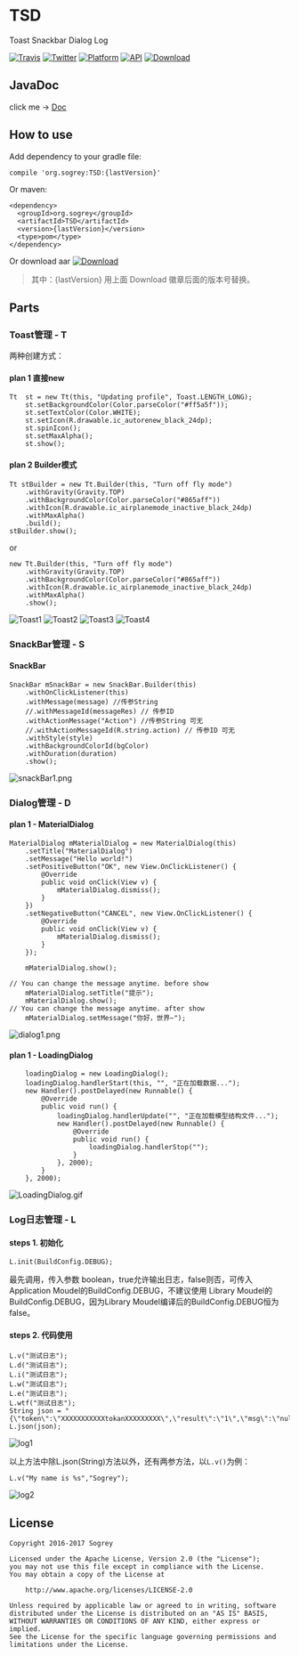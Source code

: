 # TSD
Toast Snackbar Dialog Log

[![Travis](https://img.shields.io/badge/License-Apache2.0-blue.svg)](http://www.apache.org/licenses/LICENSE-2.0)
[![Twitter](https://img.shields.io/badge/Gradle-3.3-brightgreen.svg)](https://gradle.org/releases)
[![Platform](https://img.shields.io/badge/platform-Android-green.svg?style=flat)](https://www.android.com)
[![API](https://img.shields.io/badge/API-9%2B-brightgreen.svg?style=flat)](https://android-arsenal.com/api?level=9)
[![Download](https://api.bintray.com/packages/sogrey/maven/TSD/images/download.svg)](https://bintray.com/sogrey/maven/TSD/_latestVersion)

## JavaDoc

click me -> [Doc](https://sogrey.github.io/JavaDocs/TSD)

## How to use

Add dependency to your gradle file:

    compile 'org.sogrey:TSD:{lastVersion}'

Or maven:

    <dependency>
      <groupId>org.sogrey</groupId>
      <artifactId>TSD</artifactId>
      <version>{lastVersion}</version>
      <type>pom</type>
    </dependency>

Or download aar [![Download](https://api.bintray.com/packages/sogrey/maven/TSD/images/download.svg) ](https://bintray.com/sogrey/maven/download_file?file_path=org%2Fsogrey%2FTSD%2F0.0.3%2FTSD-0.0.3.aar)

> 其中：{lastVersion} 用上面 Download 徽章后面的版本号替换。

## Parts

### Toast管理 - T

两种创建方式：

#### plan 1 直接new

	Tt  st = new Tt(this, "Updating profile", Toast.LENGTH_LONG);
		st.setBackgroundColor(Color.parseColor("#ff5a5f"));
		st.setTextColor(Color.WHITE);
		st.setIcon(R.drawable.ic_autorenew_black_24dp);
		st.spinIcon();
		st.setMaxAlpha();
		st.show();

#### plan 2 Builder模式

	Tt stBuilder = new Tt.Builder(this, "Turn off fly mode")
		.withGravity(Gravity.TOP)
		.withBackgroundColor(Color.parseColor("#865aff"))
		.withIcon(R.drawable.ic_airplanemode_inactive_black_24dp)
		.withMaxAlpha()
		.build();
	stBuilder.show();

or

	new Tt.Builder(this, "Turn off fly mode")
		.withGravity(Gravity.TOP)
		.withBackgroundColor(Color.parseColor("#865aff"))
		.withIcon(R.drawable.ic_airplanemode_inactive_black_24dp)
		.withMaxAlpha()
		.show();

![Toast1](https://github.com/Sogrey/TSD/blob/master/pics/toast/toast1.png?raw=true)
![Toast2](https://github.com/Sogrey/TSD/blob/master/pics/toast/toast2.png?raw=true)
![Toast3](https://github.com/Sogrey/TSD/blob/master/pics/toast/toast3.png?raw=true)
![Toast4](https://github.com/Sogrey/TSD/blob/master/pics/toast/toast4.png?raw=true)


### SnackBar管理 - S

#### SnackBar

	SnackBar mSnackBar = new SnackBar.Builder(this)
		.withOnClickListener(this)
		.withMessage(message) //传参String
		//.withMessageId(messageRes) // 传参ID
		.withActionMessage("Action") //传参String 可无
		//.withActionMessageId(R.string.action) // 传参ID 可无
		.withStyle(style)
		.withBackgroundColorId(bgColor)
		.withDuration(duration)
		.show();

![snackBar1.png](https://github.com/Sogrey/TSD/blob/master/pics/snackbar/snackBar1.png?raw=true)


### Dialog管理 - D

#### plan 1 -  MaterialDialog

	MaterialDialog mMaterialDialog = new MaterialDialog(this)
		.setTitle("MaterialDialog")
		.setMessage("Hello world!")
		.setPositiveButton("OK", new View.OnClickListener() {
			@Override
			public void onClick(View v) {
				mMaterialDialog.dismiss();
			}
		})
		.setNegativeButton("CANCEL", new View.OnClickListener() {
			@Override
			public void onClick(View v) {
				mMaterialDialog.dismiss();
			}
		});

        mMaterialDialog.show();

	// You can change the message anytime. before show
        mMaterialDialog.setTitle("提示");
        mMaterialDialog.show();
	// You can change the message anytime. after show
        mMaterialDialog.setMessage("你好，世界~");

![dialog1.png](https://github.com/Sogrey/TSD/blob/master/pics/dialog/dialog1.png?raw=true)

#### plan 1 -  LoadingDialog

        loadingDialog = new LoadingDialog();
        loadingDialog.handlerStart(this, "", "正在加载数据...");
        new Handler().postDelayed(new Runnable() {
            @Override
            public void run() {
                loadingDialog.handlerUpdate("", "正在加载模型结构文件...");
                new Handler().postDelayed(new Runnable() {
                    @Override
                    public void run() {
                        loadingDialog.handlerStop("");
                    }
                }, 2000);
            }
        }, 2000);


![LoadingDialog.gif](https://github.com/Sogrey/TSD/blob/master/pics/dialog/LoadingDialog.gif?raw=true)


### Log日志管理 - L

#### steps 1. 初始化

	L.init(BuildConfig.DEBUG);

最先调用，传入参数 boolean，true允许输出日志，false则否，可传入Application Moudel的BuildConfig.DEBUG，不建议使用 Library Moudel的BuildConfig.DEBUG，因为Library Moudel编译后的BuildConfig.DEBUG恒为false。

#### steps 2. 代码使用

    L.v("测试日志");
    L.d("测试日志");
    L.i("测试日志");
    L.w("测试日志");
    L.e("测试日志");
    L.wtf("测试日志");
    String json = "{\"token\":\"XXXXXXXXXXXtokanXXXXXXXXX\",\"result\":\"1\",\"msg\":\"nulls\"}";
    L.json(json);

![log1](https://github.com/Sogrey/TSD/blob/master/pics/log/log1.png?raw=true)

以上方法中除L.json(String)方法以外，还有两参方法，以`L.v()`为例：

    L.v("My name is %s","Sogrey");

![log2](https://github.com/Sogrey/TSD/blob/master/pics/log/log2.png?raw=true)



## License

    Copyright 2016-2017 Sogrey

    Licensed under the Apache License, Version 2.0 (the "License");
    you may not use this file except in compliance with the License.
    You may obtain a copy of the License at

        http://www.apache.org/licenses/LICENSE-2.0

    Unless required by applicable law or agreed to in writing, software
    distributed under the License is distributed on an "AS IS" BASIS,
    WITHOUT WARRANTIES OR CONDITIONS OF ANY KIND, either express or implied.
    See the License for the specific language governing permissions and
    limitations under the License.

